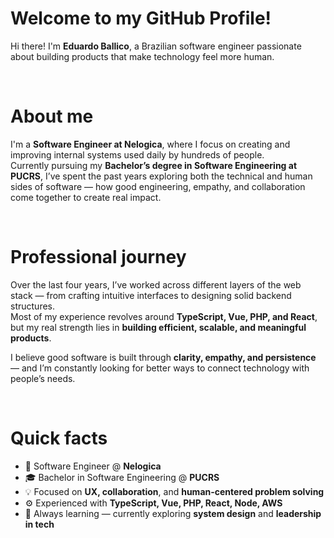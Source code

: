 # Welcome to my GitHub Profile!

Hi there! I'm **Eduardo Ballico**, a Brazilian software engineer passionate about building products that make technology feel more human.

<br>

# About me

I'm a **Software Engineer at Nelogica**, where I focus on creating and improving internal systems used daily by hundreds of people.  
Currently pursuing my **Bachelor’s degree in Software Engineering at PUCRS**, I’ve spent the past years exploring both the technical and human sides of software — how good engineering, empathy, and collaboration come together to create real impact.

<br>

# Professional journey

Over the last four years, I’ve worked across different layers of the web stack — from crafting intuitive interfaces to designing solid backend structures.  
Most of my experience revolves around **TypeScript, Vue, PHP, and React**, but my real strength lies in **building efficient, scalable, and meaningful products**.

I believe good software is built through **clarity, empathy, and persistence** — and I’m constantly looking for better ways to connect technology with people’s needs.

<br>

# Quick facts
- 💼 Software Engineer @ **Nelogica**
- 🎓 Bachelor in Software Engineering @ **PUCRS**
- 💡 Focused on **UX, collaboration**, and **human-centered problem solving**
- ⚙️ Experienced with **TypeScript, Vue, PHP, React, Node, AWS**
- 🌱 Always learning — currently exploring **system design** and **leadership in tech**
